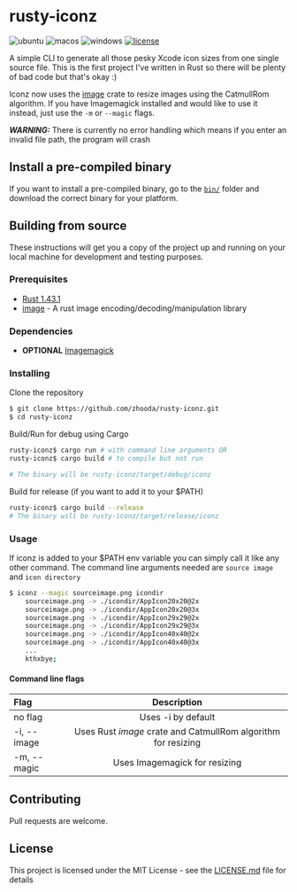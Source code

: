# rusty-iconz

![ubuntu](https://img.shields.io/github/workflow/status/zhooda/rusty-iconz/ubuntu?label=ubuntu&logo=ubuntu&logoColor=white)
![macos](https://img.shields.io/github/workflow/status/zhooda/rusty-iconz/macos?label=macOS&logo=apple&logoColor=white)
![windows](https://img.shields.io/github/workflow/status/zhooda/rusty-iconz/windows?label=windows&logo=windows&logoColor=white)
[![license](https://img.shields.io/badge/license-MIT-blue.svg)](https://github.com/zhooda/rusty-iconz/blob/master/LICENSE.md)

A simple CLI to generate all those pesky Xcode icon sizes from one single source file. This is the first project I've written in Rust so there will be plenty of bad code but that's okay :)

Iconz now uses the [image](https://crates.io/crates/image) crate to resize images using the CatmullRom algorithm. If you have Imagemagick installed and would like to use it instead, just use the ```-m``` or ```--magic``` flags.

***WARNING:*** There is currently no error handling which means if you enter an invalid file path, the program will crash

## Install a pre-compiled binary

If you want to install a pre-compiled binary, go to the [```bin/```](https://github.com/zhooda/rusty-iconz/tree/master/bin) folder and download the correct binary for your platform.

## Building from source

These instructions will get you a copy of the project up and running on your local machine for development and testing purposes.

### Prerequisites

- [Rust 1.43.1](https://www.rust-lang.org)
- [image](https://crates.io/crates/image) - A rust image encoding/decoding/manipulation library

### Dependencies
- **OPTIONAL** [Imagemagick](https://imagemagick.org/script/download.php)

### Installing

Clone the repository
```bash
$ git clone https://github.com/zhooda/rusty-iconz.git
$ cd rusty-iconz
```

Build/Run for debug using Cargo
```bash
rusty-iconz$ cargo run # with command line arguments OR
rusty-iconz$ cargo build # to compile but not run

# The binary will be rusty-iconz/target/debug/iconz
```

Build for release (if you want to add it to your $PATH)
```bash
rusty-iconz$ cargo build --release
# The binary will be rusty-iconz/target/release/iconz
```

### Usage

If iconz is added to your $PATH env variable you can simply call it like any other command. The command line arguments needed are `source image` and `icon directory`
```bash
$ iconz --magic sourceimage.png icondir
    sourceimage.png -> ./icondir/AppIcon20x20@2x
    sourceimage.png -> ./icondir/AppIcon20x20@3x
    sourceimage.png -> ./icondir/AppIcon29x29@2x
    sourceimage.png -> ./icondir/AppIcon29x29@3x
    sourceimage.png -> ./icondir/AppIcon40x40@2x
    sourceimage.png -> ./icondir/AppIcon40x40@3x
    ...
    kthxbye;
```
#### Command line flags
| Flag        |                          Description                          |
| :---------- | :-----------------------------------------------------------: |
| no flag     |                      Uses -i by default                       |
| -i, --image | Uses Rust *image* crate and CatmullRom algorithm for resizing |
| -m, --magic |                 Uses Imagemagick for resizing                 |

## Contributing

Pull requests are welcome.

## License

This project is licensed under the MIT License - see the [LICENSE.md](LICENSE.md) file for details
